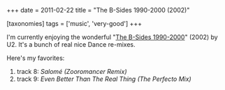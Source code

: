 +++
date = 2011-02-22
title = "The B-Sides 1990-2000 (2002)"

[taxonomies]
tags = ['music', 'very-good']
+++

I\'m currently enjoying the wonderful \"[The B-Sides 1990-2000]\" (2002)
by U2. It\'s a bunch of real nice Dance re-mixes.

Here\'s my favorites:

1.  track 8: *Salomé (Zooromancer Remix)*
2.  track 9: *Even Better Than The Real Thing (The Perfecto Mix)*

  [The B-Sides 1990-2000]: http://en.wikipedia.org/wiki/The_Best_of_1990–2000#Bonus_B-sides_disc
